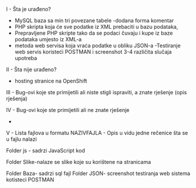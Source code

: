 I  - Šta je urađeno?

- MySQL baza sa min tri povezane tabele 
-dodana forma komentar
- PHP skripta koja će sve podatke iz XML prebaciti u bazu podataka, 
- Prepravljene PHP skripte tako da se podaci čuvaju i kupe iz baze podataka umjesto iz XML-a
- metoda web servisa koja vraća podatke u obliku JSON-a 
-Testiranje web servis koristeći POSTMAN i screenshot 3-4 različita slučaja upotreba

II  - Šta nije urađeno?
-  hosting stranice na OpenShift



III - Bug-ovi koje ste primijetili ali niste stigli ispraviti, a znate rješenje (opis rješenja)




IV  - Bug-ovi koje ste primijetili ali ne znate rješenje

-

V  - Lista fajlova u formatu NAZIVFAJLA - Opis u vidu jedne rečenice šta se u fajlu nalazi

  Folder js - sadrzi JavaScript kod

  Folder Slike-nalaze se slike koje su korištene na stranicama

 Folder Baza- sadrzi sql fajl 
 Folder JSON- screenshot testiranja web sistema kotisteci POSTMAN
